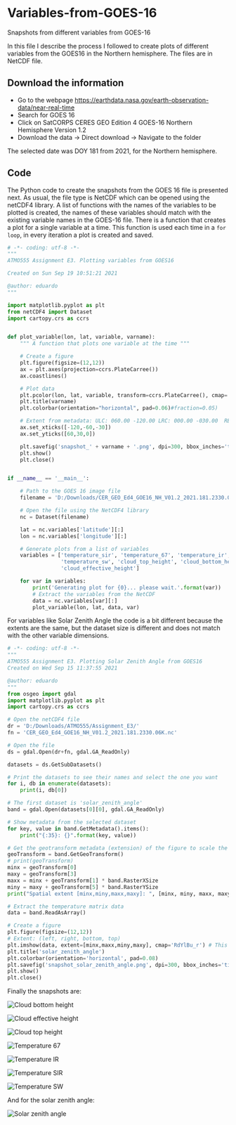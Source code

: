 # Variables-from-GOES-16
Snapshots from different variables from GOES-16

In this file I describe the process I followed to create plots of different variables from
the GOES16 in the Northern hemisphere. The files are in NetCDF file.

## Download the information
* Go to the webpage <https://earthdata.nasa.gov/earth-observation-data/near-real-time>
* Search for GOES 16
* Click on SatCORPS CERES GEO Edition 4 GOES-16 Northern Hemisphere Version 1.2
* Download the data -> Direct download -> Navigate to the folder

The selected date was DOY 181 from 2021, for the Northern hemisphere.

## Code

The Python code to create the snapshots from the GOES 16 file is presented next.
As usual, the file type is NetCDF which can be opened using the netCDF4 library.
A list of functions with the names of the variables to be plotted is created, the
names of these variables should match with the existing variable names in the GOES-16 file.
There is a function that creates a plot for a single variable at a time. This function
is used each time in a `for loop`, in every iteration a plot is created and saved.

```Python
# -*- coding: utf-8 -*-
"""
ATMO555 Assignment E3. Plotting variables from GOES16

Created on Sun Sep 19 10:51:21 2021

@author: eduardo
"""

import matplotlib.pyplot as plt
from netCDF4 import Dataset
import cartopy.crs as ccrs


def plot_variable(lon, lat, variable, varname):
    """ A function that plots one variable at the time """

    # Create a figure
    plt.figure(figsize=(12,12))
    ax = plt.axes(projection=ccrs.PlateCarree())
    ax.coastlines()

    # Plot data
    plt.pcolor(lon, lat, variable, transform=ccrs.PlateCarree(), cmap='RdYlBu_r')
    plt.title(varname)
    plt.colorbar(orientation="horizontal", pad=0.06)#fraction=0.05)

    # Extent from metadata: ULC: 060.00 -120.00 LRC: 000.00 -030.00  RES:1.00 1.0
    ax.set_xticks([-120,-60,-30])
    ax.set_yticks([60,30,0])

    plt.savefig('snapshot_' + varname + '.png', dpi=300, bbox_inches='tight')
    plt.show()
    plt.close()


if __name__ == '__main__':

    # Path to the GOES 16 image file
    filename = 'D:/Downloads/CER_GEO_Ed4_GOE16_NH_V01.2_2021.181.2330.06K.nc'

    # Open the file using the NetCDF4 library
    nc = Dataset(filename)

    lat = nc.variables['latitude'][:]
    lon = nc.variables['longitude'][:]

    # Generate plots from a list of variables
    variables = ['temperature_sir', 'temperature_67', 'temperature_ir',
                 'temperature_sw', 'cloud_top_height', 'cloud_bottom_height',
                 'cloud_effective_height']

    for var in variables:
        print('Generating plot for {0}... please wait.'.format(var))
        # Extract the variables from the NetCDF
        data = nc.variables[var][:]
        plot_variable(lon, lat, data, var)
```

For variables like Solar Zenith Angle the code is a bit different because the extents
are the same, but the dataset size is different and does not match with the other
variable dimensions.


```Python
# -*- coding: utf-8 -*-
"""
ATMO555 Assignment E3. Plotting Solar Zenith Angle from GOES16
Created on Wed Sep 15 11:37:55 2021

@author: eduardo
"""
from osgeo import gdal
import matplotlib.pyplot as plt
import cartopy.crs as ccrs

# Open the netCDF4 file
dr = 'D:/Downloads/ATMO555/Assignment_E3/'
fn = 'CER_GEO_Ed4_GOE16_NH_V01.2_2021.181.2330.06K.nc'

# Open the file
ds = gdal.Open(dr+fn, gdal.GA_ReadOnly)

datasets = ds.GetSubDatasets()

# Print the datasets to see their names and select the one you want
for i, db in enumerate(datasets):
    print(i, db[0])

# The first dataset is 'solar_zenith_angle'
band = gdal.Open(datasets[0][0], gdal.GA_ReadOnly)

# Show metadata from the selected dataset
for key, value in band.GetMetadata().items():
    print("{:35}: {}".format(key, value))

# Get the geotransform metadata (extension) of the figure to scale the figure
geoTransform = band.GetGeoTransform()
# print(geoTransform)
minx = geoTransform[0]
maxy = geoTransform[3]
maxx = minx + geoTransform[1] * band.RasterXSize
miny = maxy + geoTransform[5] * band.RasterYSize
print("Spatial extent [minx,miny,maxx,maxy]: ", [minx, miny, maxx, maxy])

# Extract the temperature matrix data
data = band.ReadAsArray()

# Create a figure
plt.figure(figsize=(12,12))
# Extent: (left, right, bottom, top)
plt.imshow(data, extent=[minx,maxx,miny,maxy], cmap='RdYlBu_r') # This has two times: 0 or 1
plt.title('solar_zenith_angle')
plt.colorbar(orientation='horizontal', pad=0.08)
plt.savefig('snapshot_solar_zenith_angle.png', dpi=300, bbox_inches='tight')
plt.show()
plt.close()
```

Finally the snapshots are:

![Cloud bottom height](snapshot_cloud_bottom_height.png)

![Cloud effective height](snapshot_cloud_effective_height.png)

![Cloud top height](snapshot_cloud_top_height.png)

![Temperature 67](snapshot_temperature_67.png)

![Temperature IR](snapshot_temperature_ir.png)

![Temperature SIR](snapshot_temperature_sir.png)

![Temperature SW](snapshot_temperature_sw.png)

And for the solar zenith angle:

![Solar zenith angle](snapshot_solar_zenith_angle.png)
